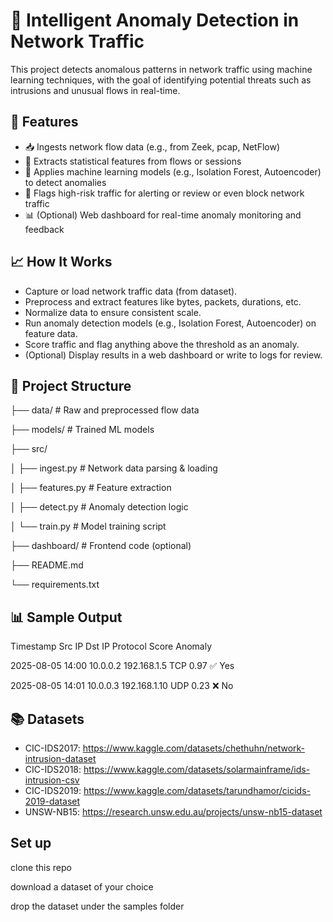 # 🧠 Intelligent Anomaly Detection in Network Traffic
This project detects anomalous patterns in network traffic using machine learning techniques, with the goal of identifying potential threats such as intrusions and unusual flows in real-time.

## 🚀 Features
- 📥 Ingests network flow data (e.g., from Zeek, pcap, NetFlow)
- 🧮 Extracts statistical features from flows or sessions
- 🤖 Applies machine learning models (e.g., Isolation Forest, Autoencoder) to detect anomalies
- 🔔 Flags high-risk traffic for alerting or review or even block network traffic
- 📊 (Optional) Web dashboard for real-time anomaly monitoring and feedback

## 📈 How It Works
- Capture or load network traffic data (from dataset).
- Preprocess and extract features like bytes, packets, durations, etc.
- Normalize data to ensure consistent scale.
- Run anomaly detection models (e.g., Isolation Forest, Autoencoder) on feature data.
- Score traffic and flag anything above the threshold as an anomaly.
- (Optional) Display results in a web dashboard or write to logs for review.

## 📂 Project Structure
├── data/               # Raw and preprocessed flow data

├── models/             # Trained ML models

├── src/

│   ├── ingest.py       # Network data parsing & loading

│   ├── features.py     # Feature extraction

│   ├── detect.py       # Anomaly detection logic

│   └── train.py        # Model training script

├── dashboard/          # Frontend code (optional)

├── README.md

└── requirements.txt

## 📊 Sample Output
Timestamp	Src IP	Dst IP	Protocol	Score	Anomaly

2025-08-05 14:00	10.0.0.2	192.168.1.5	TCP	0.97	✅ Yes

2025-08-05 14:01	10.0.0.3	192.168.1.10	UDP	0.23	❌ No

## 📚 Datasets
- CIC-IDS2017: https://www.kaggle.com/datasets/chethuhn/network-intrusion-dataset
- CIC-IDS2018: https://www.kaggle.com/datasets/solarmainframe/ids-intrusion-csv
- CIC-IDS2019: https://www.kaggle.com/datasets/tarundhamor/cicids-2019-dataset
- UNSW-NB15: https://research.unsw.edu.au/projects/unsw-nb15-dataset

## Set up
clone this repo

download a dataset of your choice

drop the dataset under the samples folder